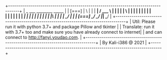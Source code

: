 +-----------------------------------------------------------------------------------+
|                _   ___    ________   _____                                        |
|       [===]   | \  | |   |  ______| / ___ \                                       |
|        | |    |  \ | |   | |____    | | | |                                       |                     
|        | |    |   \| |   |  ____|   | | | |                                       |
|        | |    | |\   |   | |        | \_/ |                                       |
|       [===]   \_/ \__/   |_|        \_____/                                       |
+-----------------------------------------------------------------------------------+
| Util: Please run it with python 3.7+ and package Pillow and tkinter               |
| Translate: run it with 3.7+ too and make sure you have already connect to internet|
|            and can connect to http://fanyi.youdao.com.                            |
+-----------------------------------------------------------------------------------+
|            By Kali-i386 @ 2021                                                    |
+-----------------------------------------------------------------------------------+

